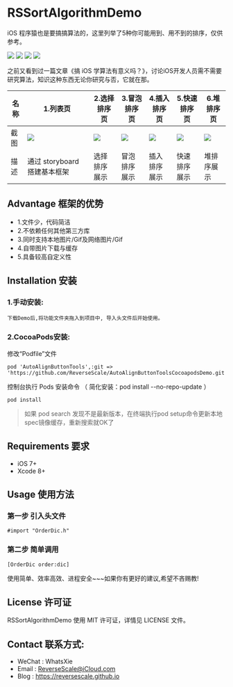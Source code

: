 # RSSortAlgorithmDemo
iOS 程序猿也是要搞搞算法的，这里列举了5种你可能用到、用不到的排序，仅供参考。

![](https://img.shields.io/badge/platform-iOS-red.svg) 
![](https://img.shields.io/badge/language-Objective--C-orange.svg) 
![](https://img.shields.io/badge/download-791K-brightgreen.svg)
![](https://img.shields.io/badge/license-MIT%20License-brightgreen.svg) 

之前又看到过一篇文章《搞 iOS 学算法有意义吗？》，讨论iOS开发人员需不需要研究算法，知识这种东西无论你研究与否，它就在那。

| 名称 |1.列表页 |2.选择排序页 |3.冒泡排序页 |4.插入排序页 |5.快速排序页 |6.堆排序页 |
| ------------- | ------------- | ------------- | ------------- | ------------- | ------------- | ------------- |
| 截图 | ![](http://og1yl0w9z.bkt.clouddn.com/17-8-1/80827278.jpg) | ![](http://og1yl0w9z.bkt.clouddn.com/17-8-1/88059359.jpg) | ![](http://og1yl0w9z.bkt.clouddn.com/17-8-1/60153806.jpg) |![](http://og1yl0w9z.bkt.clouddn.com/17-8-1/94568013.jpg) | ![](http://og1yl0w9z.bkt.clouddn.com/17-8-1/91402760.jpg) |![](http://og1yl0w9z.bkt.clouddn.com/17-8-1/96664830.jpg) |
| 描述 | 通过 storyboard 搭建基本框架 | 选择排序展示 | 冒泡排序展示 | 插入排序展示 | 快速排序展示 | 堆排序展示 |


## Advantage 框架的优势
* 1.文件少，代码简洁
* 2.不依赖任何其他第三方库
* 3.同时支持本地图片/Gif及网络图片/Gif
* 4.自带图片下载与缓存
* 5.具备较高自定义性

## Installation 安装
### 1.手动安装:
`下载Demo后,将功能文件夹拖入到项目中, 导入头文件后开始使用。`
### 2.CocoaPods安装:
修改“Podfile”文件
```
pod 'AutoAlignButtonTools',:git => 'https://github.com/ReverseScale/AutoAlignButtonToolsCocoapodsDemo.git'
```
控制台执行 Pods 安装命令 （ 简化安装：pod install --no-repo-update ）
```
pod install
```
> 如果 pod search 发现不是最新版本，在终端执行pod setup命令更新本地spec镜像缓存，重新搜索就OK了

## Requirements 要求
* iOS 7+
* Xcode 8+


## Usage 使用方法
### 第一步 引入头文件
```
#import "OrderDic.h"
```
### 第二步 简单调用
```
[OrderDic order:dic]
```

使用简单、效率高效、进程安全~~~如果你有更好的建议,希望不吝赐教!


## License 许可证
RSSortAlgorithmDemo 使用 MIT 许可证，详情见 LICENSE 文件。


## Contact 联系方式:
* WeChat : WhatsXie
* Email : ReverseScale@iCloud.com
* Blog : https://reversescale.github.io
